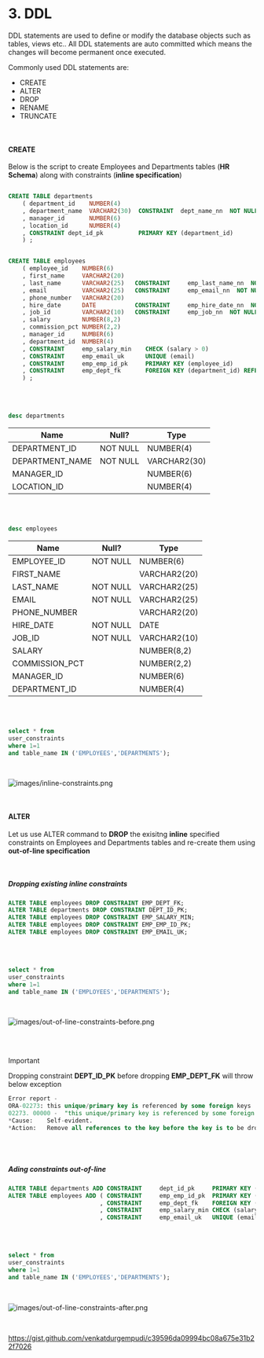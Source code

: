 # 3. DDL

DDL statements are used to define or modify the database objects such as tables, views etc..
All DDL statements are auto committed which means the changes will become permanent once executed.

Commonly used DDL statements are:
- CREATE
- ALTER
- DROP
- RENAME
- TRUNCATE

<br>  


#### CREATE

Below is the script to create Employees and Departments tables (**HR Schema**) along with constraints (**inline specification**)

```sql

CREATE TABLE departments
    ( department_id    NUMBER(4) 
    , department_name  VARCHAR2(30)  CONSTRAINT  dept_name_nn  NOT NULL
    , manager_id       NUMBER(6)
    , location_id      NUMBER(4)
    , CONSTRAINT dept_id_pk  		 PRIMARY KEY (department_id)
    ) ;


CREATE TABLE employees
    ( employee_id    NUMBER(6)
    , first_name     VARCHAR2(20)
    , last_name      VARCHAR2(25)	CONSTRAINT     emp_last_name_nn  NOT NULL
    , email          VARCHAR2(25)	CONSTRAINT     emp_email_nn  NOT NULL
    , phone_number   VARCHAR2(20)
    , hire_date      DATE	        CONSTRAINT     emp_hire_date_nn  NOT NULL
    , job_id         VARCHAR2(10)	CONSTRAINT     emp_job_nn  NOT NULL
    , salary         NUMBER(8,2)
    , commission_pct NUMBER(2,2)
    , manager_id     NUMBER(6)
    , department_id  NUMBER(4)
    , CONSTRAINT     emp_salary_min    CHECK (salary > 0) 
    , CONSTRAINT     emp_email_uk      UNIQUE (email)
    , CONSTRAINT     emp_emp_id_pk     PRIMARY KEY (employee_id)
    , CONSTRAINT     emp_dept_fk       FOREIGN KEY (department_id) REFERENCES departments
    ) ;

```

<br>  

<br>  


```sql
desc departments
```

Name   |         Null?  |    Type         
--- | --- | ---
DEPARTMENT_ID |    NOT NULL  | NUMBER(4)    
DEPARTMENT_NAME |  NOT NULL  | VARCHAR2(30) 
MANAGER_ID  |              |   NUMBER(6)    
LOCATION_ID   |            |   NUMBER(4)


<br>  

<br>  


```sql
desc employees
```
Name   |         Null?  |    Type         
--- | --- | ---
EMPLOYEE_ID |   NOT NULL |  NUMBER(6)    
FIRST_NAME  |              |  VARCHAR2(20) 
LAST_NAME  |      NOT NULL |  VARCHAR2(25) 
EMAIL  |          NOT NULL  | VARCHAR2(25) 
PHONE_NUMBER  |             | VARCHAR2(20) 
HIRE_DATE |       NOT NULL  | DATE         
JOB_ID   |        NOT NULL |  VARCHAR2(10) 
SALARY   |                |   NUMBER(8,2)  
COMMISSION_PCT  |         |   NUMBER(2,2)  
MANAGER_ID  |              |  NUMBER(6)    
DEPARTMENT_ID  |          |   NUMBER(4)


<br>  

<br>  



```sql
select * from 
user_constraints
where 1=1
and table_name IN ('EMPLOYEES','DEPARTMENTS');

```

<br>  


![images/inline-constraints.png](https://github.com/venkatdurgempudi/SQL/blob/main/sql-basics/images/inline-constraints.png?raw=true)



<br>  


#### ALTER

Let us use ALTER command to **DROP** the exisitng **inline** specified constraints on Employees and Departments tables and re-create them using **out-of-line specification**

<br>  


##### Dropping existing inline constraints

```sql
ALTER TABLE employees DROP CONSTRAINT EMP_DEPT_FK;
ALTER TABLE departments DROP CONSTRAINT DEPT_ID_PK;
ALTER TABLE employees DROP CONSTRAINT EMP_SALARY_MIN;
ALTER TABLE employees DROP CONSTRAINT EMP_EMP_ID_PK;
ALTER TABLE employees DROP CONSTRAINT EMP_EMAIL_UK;
```

<br>  

<br>  



```sql
select * from 
user_constraints
where 1=1
and table_name IN ('EMPLOYEES','DEPARTMENTS');

```

<br>  

 


![images/out-of-line-constraints-before.png](https://github.com/venkatdurgempudi/SQL/blob/main/sql-basics/images/out-of-line-constraints-before.png?raw=true)


<br> 

<br>


> [!IMPORTANT]
> Dropping constraint **DEPT_ID_PK** before dropping **EMP_DEPT_FK** will throw below exception
```sql
Error report -
ORA-02273: this unique/primary key is referenced by some foreign keys
02273. 00000 -  "this unique/primary key is referenced by some foreign keys"
*Cause:    Self-evident.
*Action:   Remove all references to the key before the key is to be dropped.
```

<br>

<br>  


##### Ading constraints out-of-line

```sql
ALTER TABLE departments ADD CONSTRAINT     dept_id_pk     PRIMARY KEY (department_id);
ALTER TABLE employees ADD ( CONSTRAINT     emp_emp_id_pk  PRIMARY KEY (employee_id)
                          , CONSTRAINT     emp_dept_fk    FOREIGN KEY (department_id) REFERENCES departments
                          , CONSTRAINT     emp_salary_min CHECK (salary > 0) 
                          , CONSTRAINT     emp_email_uk   UNIQUE (email) );
```

<br>   

<br>    



```sql
select * from 
user_constraints
where 1=1
and table_name IN ('EMPLOYEES','DEPARTMENTS');

```

<br>  


![images/out-of-line-constraints-after.png](https://github.com/venkatdurgempudi/SQL/blob/main/sql-basics/images/out-of-line-constraints-after.png?raw=true)

<br>  

https://gist.github.com/venkatdurgempudi/c39596da09994bc08a675e31b22f7026

<br>  


<br>  



